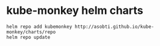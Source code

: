 # kube-monkey helm charts

```
helm repo add kubemonkey http://asobti.github.io/kube-monkey/charts/repo
helm repo update
```
